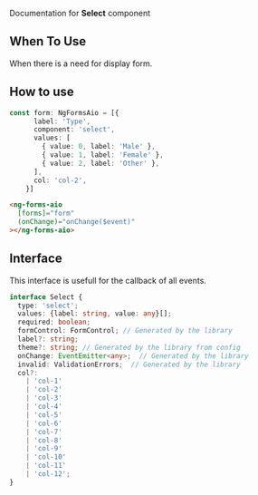 Documentation for **Select** component

## When To Use

When there is a need for display form.

## How to use

```ts
const form: NgFormsAio = [{
      label: 'Type',
      component: 'select',
      values: [
        { value: 0, label: 'Male' },
        { value: 1, label: 'Female' },
        { value: 2, label: 'Other' },
      ],
      col: 'col-2',
    }]
```

```html
<ng-forms-aio
  [forms]="form"
  (onChange)="onChange($event)"
></ng-forms-aio>
```
## Interface

This interface is usefull for the callback of all events.

```ts
interface Select {
  type: 'select';
  values: {label: string, value: any}[];
  required: boolean;
  formControl: FormControl; // Generated by the library
  label?: string;
  theme?: string; // Generated by the library from config
  onChange: EventEmitter<any>;  // Generated by the library
  invalid: ValidationErrors;  // Generated by the library
  col?:
    | 'col-1'
    | 'col-2'
    | 'col-3'
    | 'col-4'
    | 'col-5'
    | 'col-6'
    | 'col-7'
    | 'col-8'
    | 'col-9'
    | 'col-10'
    | 'col-11'
    | 'col-12';
}
```
